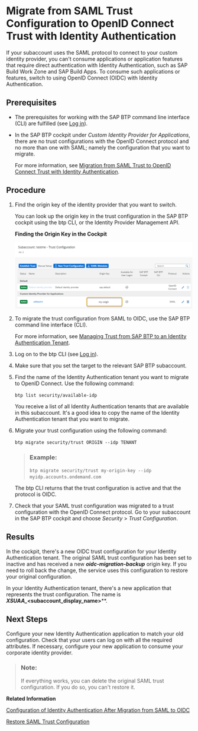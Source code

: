 <!-- loio827ae664cf5448b1a2fa993a8372aafc -->

# Migrate from SAML Trust Configuration to OpenID Connect Trust with Identity Authentication

If your subaccount uses the SAML protocol to connect to your custom identity provider, you can't consume applications or application features that require direct authentication with Identity Authentication, such as SAP Build Work Zone and SAP Build Apps. To consume such applications or features, switch to using OpenID Connect \(OIDC\) with Identity Authentication.



<a name="loio827ae664cf5448b1a2fa993a8372aafc__prereq_znq_pz3_dxb"/>

## Prerequisites

-   The prerequisites for working with the SAP BTP command line interface \(CLI\) are fulfilled \(see [Log in](log-in-e241b30.md)\).

-   In the SAP BTP cockpit under *Custom Identity Provider for Applications*, there are no trust configurations with the OpenID Connect protocol and no more than one with SAML; namely the configuration that you want to migrate.

    For more information, see [Migration from SAML Trust to OpenID Connect Trust with Identity Authentication](migration-from-saml-trust-to-openid-connect-trust-with-identity-authentication-d097ce2.md).




## Procedure

1.  Find the origin key of the identity provider that you want to switch.

    You can look up the origin key in the trust configuration in the SAP BTP cockpit using the btp CLI, or the Identity Provider Management API.

      
      
    **Finding the Origin Key in the Cockpit**

    ![](images/Show_Origin_Key_in_cockpit_7e03dc2.png "Finding the Origin Key in the Cockpit")

2.  To migrate the trust configuration from SAML to OIDC, use the SAP BTP command line interface \(CLI\).

    For more information, see [Managing Trust from SAP BTP to an Identity Authentication Tenant](managing-trust-from-sap-btp-to-an-identity-authentication-tenant-6140107.md).

3.  Log on to the btp CLI \(see [Log in](log-in-e241b30.md)\).

4.  Make sure that you set the target to the relevant SAP BTP subaccount.

5.  Find the name of the Identity Authentication tenant you want to migrate to OpenID Connect. Use the following command:

    `btp list security/available-idp`

    You receive a list of all Identity Authentication tenants that are available in this subaccount. It's a good idea to copy the name of the Identity Authentication tenant that you want to migrate.

6.  Migrate your trust configuration using the following command:

    `btp migrate security/trust ORIGIN --idp TENANT`

    > ### Example:  
    > `btp migrate security/trust my-origin-key --idp myidp.accounts.ondemand.com`

    The btp CLI returns that the trust configuration is active and that the protocol is OIDC.

7.  Check that your SAML trust configuration was migrated to a trust configuration with the OpenID Connect protocol. Go to your subaccount in the SAP BTP cockpit and choose *Security* \> *Trust Configuration*.




<a name="loio827ae664cf5448b1a2fa993a8372aafc__result_ktm_pfj_dxb"/>

## Results

In the cockpit, there's a new OIDC trust configuration for your Identity Authentication tenant. The original SAML trust configuration has been set to inactive and has received a new ***oidc-migration-backup*** origin key. If you need to roll back the change, the service uses this configuration to restore your original configuration.

In your Identity Authentication tenant, there's a new application that represents the trust configuration. The name is ***XSUAA\_*<subaccount\_display\_name\>****.



<a name="loio827ae664cf5448b1a2fa993a8372aafc__postreq_dpv_pfj_dxb"/>

## Next Steps

Configure your new Identity Authentication application to match your old configuration. Check that your users can log on with all the required attributes. If necessary, configure your new application to consume your corporate identity provider.

> ### Note:  
> If everything works, you can delete the original SAML trust configuration. If you do so, you can't restore it.

**Related Information**  


[Configuration of Identity Authentication After Migration from SAML to OIDC](configuration-of-identity-authentication-after-migration-from-saml-to-oidc-1fa7273.md "You replaced an SAML trust configuration to your custom identity provider with an OIDC trust configuration to Identity Authentication. Now, you need to make sure that the subaccount gets the same user attributes (names and values) as before.")

[Restore SAML Trust Configuration](restore-saml-trust-configuration-21d86cf.md "You replaced a SAML trust configuration to your custom identity provider with an OpenID Connect (OIDC) trust configuration to Identity Authentication, and the authentication of application users in the subaccount isn't working as you expected. Restore your SAML configuration to get your applications working again.")

